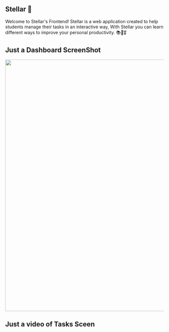 ## Stellar 🌠 ##

Welcome to Stellar's Frontend! Stellar is a web application created to help students manage their tasks in an interactive way, With Stellar you can learn different ways to improve your personal productivity. 📚🌠🎖️


## Just a Dashboard ScreenShot ##

<img src="https://github.com/user-attachments/assets/4c1e18ce-1879-4437-a809-94e5770e2969" width="800" />

## Just a video of Tasks Sceen ##


